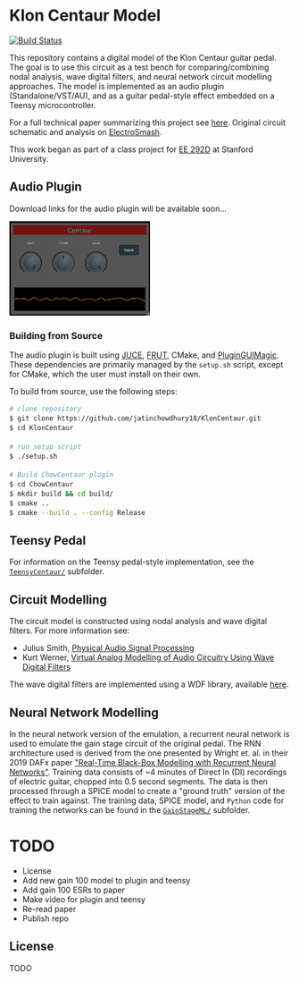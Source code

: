 # Klon Centaur Model

[![Build Status](https://travis-ci.com/jatinchowdhury18/KlonCentaur.svg?token=Ub9niJrqG1Br1qaaxp7E&branch=master)](https://travis-ci.com/jatinchowdhury18/KlonCentaur)

This repository contains a digital model of the Klon Centaur 
guitar pedal. The goal is to use this circuit as a test
bench for comparing/combining nodal analysis, wave 
digital filters, and neural network circuit modelling
approaches. The model is implemented as an audio plugin 
(Standalone/VST/AU), and as a guitar pedal-style effect
embedded on a Teensy microcontroller.

For a full technical paper summarizing this project see [here](TODO). Original circuit schematic and analysis on
[ElectroSmash](https://www.electrosmash.com/klon-centaur-analysis).


This work began as part of a class project for
[EE 292D](https://ee292d.github.io/) at Stanford University.

## Audio Plugin

Download links for the audio plugin will be available soon...

<img src="./Paper/Figures/Plugin.png" width=50%>

### Building from Source

The audio plugin is built using
[JUCE](https://github.com/juce-framework/JUCE),
[FRUT](https://github.com/McMartin/FRUT), CMake, and
[PluginGUIMagic](https://github.com/ffAudio/PluginGUIMagic).
These dependencies are primarily managed by the `setup.sh` script,
except for CMake, which the user must install on their own.

To build from source, use the following steps:
```bash
# clone repository
$ git clone https://github.com/jatinchowdhury18/KlonCentaur.git
$ cd KlonCentaur

# run setup script
$ ./setup.sh

# Build ChowCentaur plugin
$ cd ChowCentaur
$ mkdir build && cd build/
$ cmake ..
$ cmake --build . --config Release
```

## Teensy Pedal

For information on the Teensy pedal-style implementation, see the
[`TeensyCentaur/`](./TeensyCentaur/) subfolder.

## Circuit Modelling

The circuit model is constructed using nodal analysis and wave digital
filters. For more information see:

- Julius Smith, [Physical Audio Signal Processing](https://ccrma.stanford.edu/~jos/pasp/pasp.html)
- Kurt Werner, [Virtual Analog Modelling of Audio Circuitry Using Wave Digital Filters](https://www.semanticscholar.org/paper/Virtual-Analog-Modeling-of-Audio-Circuitry-Using-Werner/4df7106aa5581a607ac88e559a05c71efc73497b)

The wave digital filters are implemented using a WDF library, available
[here](https://github.com/jatinchowdhury18/WaveDigitalFilters).

## Neural Network Modelling

In the neural network version of the emulation, a recurrent neural network
is used to emulate the gain stage circuit of the original pedal. The
RNN architecture used is derived from the one presented by Wright et. al.
in their 2019 DAFx paper ["Real-Time Black-Box Modelling with Recurrent Neural Networks"](http://dafx2019.bcu.ac.uk/papers/DAFx2019_paper_43.pdf).
Training data consists of ~4 minutes of Direct In (DI) recordings of 
electric guitar, chopped into 0.5 second segments. The data is then 
processed through a SPICE model to create a "ground truth" version of the
effect to train against. The training data, SPICE model, and `Python` code
for training the networks can be found in the
[`GainStageML/`](./GainStageML/) subfolder.

# TODO
- License
- Add new gain 100 model to plugin and teensy
- Add gain 100 ESRs to paper
- Make video for plugin and teensy
- Re-read paper
- Publish repo

## License

TODO
